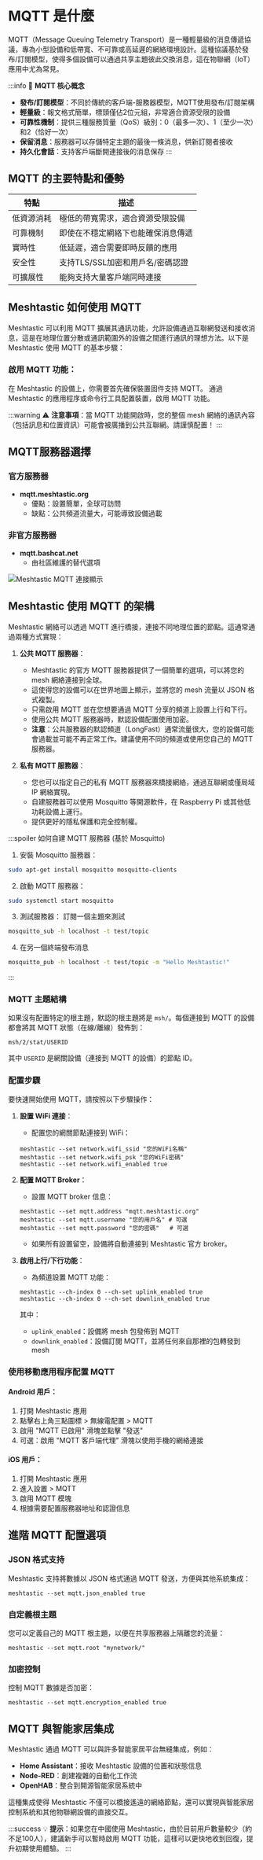# MQTT 是什麼

MQTT（Message Queuing Telemetry Transport）是一種輕量級的消息傳遞協議，專為小型設備和低帶寬、不可靠或高延遲的網絡環境設計。這種協議基於發布/訂閱模型，使得多個設備可以通過共享主題彼此交換消息，這在物聯網（IoT）應用中尤為常見。

:::info
📌 **MQTT 核心概念**
- **發布/訂閱模型**：不同於傳統的客戶端-服務器模型，MQTT使用發布/訂閱架構
- **輕量級**：報文格式簡單，標頭僅佔2位元組，非常適合資源受限的設備
- **可靠性機制**：提供三種服務質量（QoS）級別：0（最多一次）、1（至少一次）和2（恰好一次）
- **保留消息**：服務器可以存儲特定主題的最後一條消息，供新訂閱者接收
- **持久化會話**：支持客戶端斷開連接後的消息保存
:::

## MQTT 的主要特點和優勢

| 特點 | 描述 |
|------|------|
| 低資源消耗 | 極低的帶寬需求，適合資源受限設備 |
| 可靠機制 | 即使在不穩定網絡下也能確保消息傳遞 |
| 實時性 | 低延遲，適合需要即時反饋的應用 |
| 安全性 | 支持TLS/SSL加密和用戶名/密碼認證 |
| 可擴展性 | 能夠支持大量客戶端同時連接 |

## Meshtastic 如何使用 MQTT

Meshtastic 可以利用 MQTT 擴展其通訊功能，允許設備通過互聯網發送和接收消息，這是在地理位置分散或通訊範圍外的設備之間進行通訊的理想方法。以下是 Meshtastic 使用 MQTT 的基本步驟：

### 啟用 MQTT 功能：

在 Meshtastic 的設備上，你需要首先確保裝置固件支持 MQTT。
通過 Meshtastic 的應用程序或命令行工具配置裝置，啟用 MQTT 功能。

:::warning
⚠️ **注意事項**：當 MQTT 功能開啟時，您的整個 mesh 網絡的通訊內容（包括訊息和位置資訊）可能會被廣播到公共互聯網。請謹慎配置！
:::

## MQTT服務器選擇

### 官方服務器
- **mqtt.meshtastic.org**
  - 優點：設置簡單，全球可訪問
  - 缺點：公共頻道流量大，可能導致設備過載

### 非官方服務器
- **mqtt.bashcat.net**
  - 由社區維護的替代選項

![Meshtastic MQTT 連接顯示](https://hackmd.io/_uploads/r1wdjtojC.jpg)

## Meshtastic 使用 MQTT 的架構

Meshtastic 網絡可以透過 MQTT 進行橋接，連接不同地理位置的節點。這通常通過兩種方式實現：

1. **公共 MQTT 服務器**：
   - Meshtastic 的官方 MQTT 服務器提供了一個簡單的選項，可以將您的 mesh 網絡連接到全球。
   - 這使得您的設備可以在世界地圖上顯示，並將您的 mesh 流量以 JSON 格式複製。
   - 只需啟用 MQTT 並在您想要通過 MQTT 分享的頻道上設置上行和下行。
   - 使用公共 MQTT 服務器時，默認設備配置使用加密。
   - **注意**：公共服務器的默認頻道（LongFast）通常流量很大，您的設備可能會過載並可能不再正常工作。建議使用不同的頻道或使用您自己的 MQTT 服務器。

2. **私有 MQTT 服務器**：
   - 您也可以指定自己的私有 MQTT 服務器來橋接網絡，通過互聯網或僅局域 IP 網絡實現。
   - 自建服務器可以使用 Mosquitto 等開源軟件，在 Raspberry Pi 或其他低功耗設備上運行。
   - 提供更好的隱私保護和完全控制權。

:::spoiler 如何自建 MQTT 服務器 (基於 Mosquitto)
1. 安裝 Mosquitto 服務器：
```bash
sudo apt-get install mosquitto mosquitto-clients
```

2. 啟動 MQTT 服務器：
```bash
sudo systemctl start mosquitto
```

3. 測試服務器：
訂閱一個主題來測試
```bash
mosquitto_sub -h localhost -t test/topic
```

4. 在另一個終端發布消息
```bash
mosquitto_pub -h localhost -t test/topic -m "Hello Meshtastic!"
```
:::

### MQTT 主題結構

如果沒有配置特定的根主題，默認的根主題將是 `msh/`。每個連接到 MQTT 的設備都會將其 MQTT 狀態（在線/離線）發佈到：

```
msh/2/stat/USERID
```

其中 `USERID` 是網關設備（連接到 MQTT 的設備）的節點 ID。

### 配置步驟

要快速開始使用 MQTT，請按照以下步驟操作：

1. **設置 WiFi 連接**：
   - 配置您的網關節點連接到 WiFi：
   ```
   meshtastic --set network.wifi_ssid "您的WiFi名稱"
   meshtastic --set network.wifi_psk "您的WiFi密碼"
   meshtastic --set network.wifi_enabled true
   ```

2. **配置 MQTT Broker**：
   - 設置 MQTT broker 信息：
   ```
   meshtastic --set mqtt.address "mqtt.meshtastic.org"
   meshtastic --set mqtt.username "您的用戶名" # 可選
   meshtastic --set mqtt.password "您的密碼"   # 可選
   ```
   - 如果所有設置留空，設備將自動連接到 Meshtastic 官方 broker。

3. **啟用上行/下行功能**：
   - 為頻道設置 MQTT 功能：
   ```
   meshtastic --ch-index 0 --ch-set uplink_enabled true
   meshtastic --ch-index 0 --ch-set downlink_enabled true
   ```

   其中：
   - `uplink_enabled`：設備將 mesh 包發佈到 MQTT
   - `downlink_enabled`：設備訂閱 MQTT，並將任何來自那裡的包轉發到 mesh

### 使用移動應用程序配置 MQTT

#### Android 用戶：
1. 打開 Meshtastic 應用
2. 點擊右上角三點圖標 > 無線電配置 > MQTT
3. 啟用 "MQTT 已啟用" 滑塊並點擊 "發送"
4. 可選：啟用 "MQTT 客戶端代理" 滑塊以使用手機的網絡連接

#### iOS 用戶：
1. 打開 Meshtastic 應用
2. 進入設置 > MQTT
3. 啟用 MQTT 模塊
4. 根據需要配置服務器地址和認證信息

## 進階 MQTT 配置選項

### JSON 格式支持

Meshtastic 支持將數據以 JSON 格式通過 MQTT 發送，方便與其他系統集成：

```
meshtastic --set mqtt.json_enabled true
```

### 自定義根主題

您可以定義自己的 MQTT 根主題，以便在共享服務器上隔離您的流量：

```
meshtastic --set mqtt.root "mynetwork/"
```

### 加密控制

控制 MQTT 數據是否加密：

```
meshtastic --set mqtt.encryption_enabled true
```

## MQTT 與智能家居集成

Meshtastic 通過 MQTT 可以與許多智能家居平台無縫集成，例如：

- **Home Assistant**：接收 Meshtastic 設備的位置和狀態信息
- **Node-RED**：創建複雜的自動化工作流
- **OpenHAB**：整合到開源智能家居系統中

這種集成使得 Meshtastic 不僅可以橋接遙遠的網絡節點，還可以實現與智能家居控制系統和其他物聯網設備的直接交互。

:::success
💡 **提示**：如果您在中國使用 Meshtastic，由於目前用戶數量較少（約不足100人），建議新手可以暫時啟用 MQTT 功能，這樣可以更快地收到回復，提升初期使用體驗。
:::







